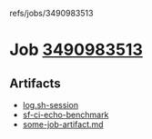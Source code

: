 refs/jobs/3490983513

# Job [3490983513](https://github.com/rokmoln/support-firecloud/runs/3490983513?check_suite_focus=true)

## Artifacts

* [log.sh-session](log.sh-session)
* [sf-ci-echo-benchmark](sf-ci-echo-benchmark)
* [some-job-artifact.md](some-job-artifact.md)

